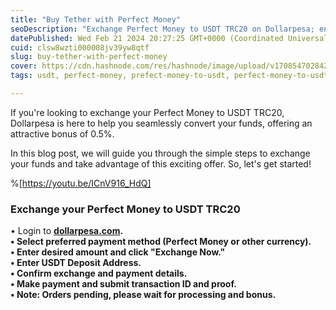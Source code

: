 ```yaml
---
title: "Buy Tether with Perfect Money"
seoDescription: "Exchange Perfect Money to USDT TRC20 on Dollarpesa; enjoy a 0.5% bonus, seamless conversion, and simple steps for a hassle-free experience"
datePublished: Wed Feb 21 2024 20:27:25 GMT+0000 (Coordinated Universal Time)
cuid: clsw8wzti000008jv39yw8qtf
slug: buy-tether-with-perfect-money
cover: https://cdn.hashnode.com/res/hashnode/image/upload/v1708547028423/a3a5b14b-5a1a-46c7-89b1-809344184bb8.jpeg
tags: usdt, perfect-money, prefect-money-to-usdt, perfect-money-to-usdt-trc20, perfect-money-trc20-exchange, perfect-money-exchange

---
```


If you're looking to exchange your Perfect Money to USDT TRC20, Dollarpesa is here to help you seamlessly convert your funds, offering an attractive bonus of 0.5%.

In this blog post, we will guide you through the simple steps to exchange your funds and take advantage of this exciting offer. So, let's get started!

%[https://youtu.be/ICnV916_HdQ] 

### Exchange your **Perfect Money to USDT TRC20**

• Login to [**dollarpesa.com**](http://dollarpesa.com/)**.  
• Select preferred payment method (Perfect Money or other currency).  
• Enter desired amount and click "Exchange Now."  
• Enter USDT Deposit Address.  
• Confirm exchange and payment details.  
• Make payment and submit transaction ID and proof.  
• Note: Orders pending, please wait for processing and bonus.**